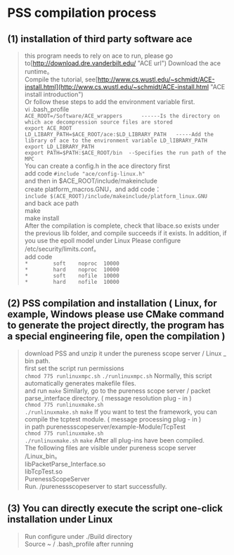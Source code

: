 # PSS compilation process  
## (1) installation of third party software ace  
> this program needs to rely on ace to run, please go to[http://download.dre.vanderbilt.edu/ "ACE url") Download the ace runtime。  
> Compile the tutorial, see[http://www.cs.wustl.edu/~schmidt/ACE-install.html](http://www.cs.wustl.edu/~schmidt/ACE-install.html "ACE install introduction")  
> Or follow these steps to add the environment variable first.    
> vi .bash_profile  
> `ACE_ROOT=/Software/ACE_wrappers      ------Is the directory on which ace decompression source files are stored`  
> `export ACE_ROOT`  
> `LD_LIBARY_PATH=$ACE_ROOT/ace:$LD_LIBRARY_PATH   -----Add the library of ace to the environment variable LD_lIBRARY_PATH`   
> `export LD_LIBRARY_PATH`  
> `export PATH=$PATH:$ACE_ROOT/bin  --Specifies the run path of the MPC`    
> You can create a config.h in the ace directory first    
> add code
> `#include "ace/config-linux.h"`    
> and then in $ACE_ROOT/include/makeinclude  
> create platform_macros.GNU，and add code：  
> `include $(ACE_ROOT)/include/makeinclude/platform_linux.GNU`  
> and back ace path  
> make  
> make install  
> After the compilation is complete, check that libace.so exists under the previous lib folder, and compile succeeds if it exists. 
> In addition, if you use the epoll model under Linux 
> Please configure /etc/security/limits.conf。  
> add code  
> `*        soft    noproc  10000`  
> `*        hard    noproc  10000`  
> `*        soft    nofile  10000`  
> `*        hard    nofile  10000`   
## (2) PSS compilation and installation ( Linux, for example, Windows please use CMake command to generate the project directly, the program has a special engineering file, open the compilation )  
> download PSS and unzip it under the pureness scope server / Linux _ bin path.  
> first set the script run permissions  
> `chmod 775 runlinuxmpc.sh` 
> `./runlinuxmpc.sh` 
> Normally, this script automatically generates makefile files.    
> and run
> `make` 
> Similarly, go to the pureness scope server / packet parse_interface directory. ( message resolution plug - in )  
> `chmod 775 runlinuxmake.sh`  
> `./runlinuxmake.sh`
> `make` 
> If you want to test the framework, you can compile the tcptest module. ( message processing plug - in )   
> in path purenessscopeserver/example-Module/TcpTest  
> `chmod 775 runlinuxmake.sh`  
> `./runlinuxmake.sh`
> `make` 
> After all plug-ins have been compiled.  
> The following files are visible under pureness scope server /Linux_bin。  
> libPacketParse_Interface.so  
> libTcpTest.so  
> PurenessScopeServer  
> Run. /purenessscopeserver to start successfully.
## (3) You can directly execute the script one-click installation under Linux  
> Run configure under ./Build directory  
> Source ~ / .bash_profile after running  

